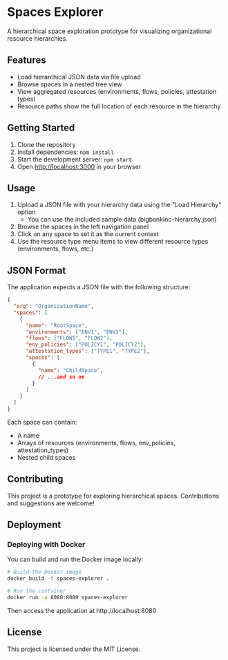 # Spaces Explorer

A hierarchical space exploration prototype for visualizing organizational resource hierarchies.

## Features

- Load hierarchical JSON data via file upload
- Browse spaces in a nested tree view
- View aggregated resources (environments, flows, policies, attestation types)
- Resource paths show the full location of each resource in the hierarchy

## Getting Started

1. Clone the repository
2. Install dependencies: `npm install`
3. Start the development server: `npm start`
4. Open [http://localhost:3000](http://localhost:3000) in your browser

## Usage

1. Upload a JSON file with your hierarchy data using the "Load Hierarchy" option
   - You can use the included sample data (bigbankinc-hierarchy.json)
2. Browse the spaces in the left navigation panel
3. Click on any space to set it as the current context
4. Use the resource type menu items to view different resource types (environments, flows, etc.)

## JSON Format

The application expects a JSON file with the following structure:

```json
{
  "org": "OrganizationName",
  "spaces": [
    {
      "name": "RootSpace",
      "environments": ["ENV1", "ENV2"],
      "flows": ["FLOW1", "FLOW2"],
      "env_policies": ["POLICY1", "POLICY2"],
      "attestation_types": ["TYPE1", "TYPE2"],
      "spaces": [
        {
          "name": "ChildSpace",
          // ...and so on
        }
      ]
    }
  ]
}
```

Each space can contain:
- A name
- Arrays of resources (environments, flows, env_policies, attestation_types)
- Nested child spaces

## Contributing

This project is a prototype for exploring hierarchical spaces. Contributions and suggestions are welcome!

## Deployment

### Deploying with Docker

You can build and run the Docker image locally:

```bash
# Build the Docker image
docker build -t spaces-explorer .

# Run the container
docker run -p 8080:8080 spaces-explorer
```

Then access the application at http://localhost:8080


## License

This project is licensed under the MIT License.
